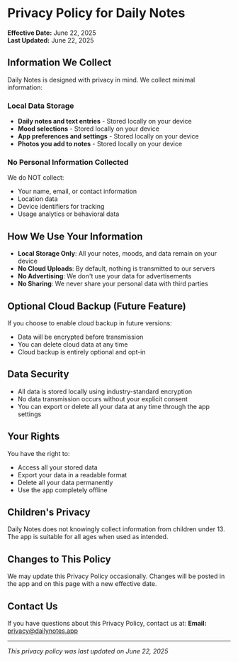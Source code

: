 # Privacy Policy for Daily Notes

**Effective Date:** June 22, 2025  
**Last Updated:** June 22, 2025

## Information We Collect

Daily Notes is designed with privacy in mind. We collect minimal information:

### Local Data Storage
- **Daily notes and text entries** - Stored locally on your device
- **Mood selections** - Stored locally on your device  
- **App preferences and settings** - Stored locally on your device
- **Photos you add to notes** - Stored locally on your device

### No Personal Information Collected
We do NOT collect:
- Your name, email, or contact information
- Location data
- Device identifiers for tracking
- Usage analytics or behavioral data

## How We Use Your Information

- **Local Storage Only**: All your notes, moods, and data remain on your device
- **No Cloud Uploads**: By default, nothing is transmitted to our servers
- **No Advertising**: We don't use your data for advertisements
- **No Sharing**: We never share your personal data with third parties

## Optional Cloud Backup (Future Feature)

If you choose to enable cloud backup in future versions:
- Data will be encrypted before transmission
- You can delete cloud data at any time
- Cloud backup is entirely optional and opt-in

## Data Security

- All data is stored locally using industry-standard encryption
- No data transmission occurs without your explicit consent
- You can export or delete all your data at any time through the app settings

## Your Rights

You have the right to:
- Access all your stored data
- Export your data in a readable format
- Delete all your data permanently
- Use the app completely offline

## Children's Privacy

Daily Notes does not knowingly collect information from children under 13. The app is suitable for all ages when used as intended.

## Changes to This Policy

We may update this Privacy Policy occasionally. Changes will be posted in the app and on this page with a new effective date.

## Contact Us

If you have questions about this Privacy Policy, contact us at:
**Email:** privacy@dailynotes.app

---

*This privacy policy was last updated on June 22, 2025*